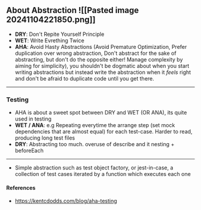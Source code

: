 ## About Abstraction ![[Pasted image 20241104221850.png]]

+ **DRY**: Don't Repite Yourself Principle
+ **WET**: Write Evrething Twice
+ **AHA**: Avoid Hasty Abstractions (Avoid Premature Optimization, Prefer duplication over wrong abstraction, Don't abstract for the sake of abstracting, but don't do the opposite either! Manage complexity by aiming for simplicity), you shouldn't be dogmatic about when you start writing abstractions but instead write the abstraction when it _feels_ right and don't be afraid to duplicate code until you get there.
---
### Testing
+ AHA is about a sweet spot between DRY and WET (OR ANA), its quite used in testing
+ **WET / ANA**: e.g Repeating everytime the arrange step (set mock dependencies that are almost equal) for each test-case. Harder to read, producing long test files
+ **DRY**: Abstracting too much. overuse of describe and it nesting + beforeEach
---
+ Simple abstraction such as test object factory, or jest-in-case, a collection of test cases iterated by a function which executes each one
#### References
+ https://kentcdodds.com/blog/aha-testing